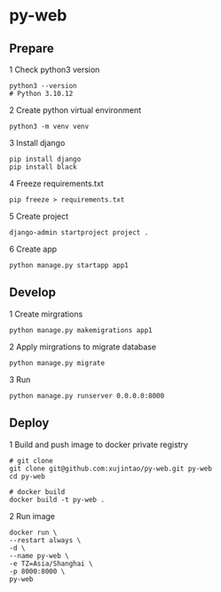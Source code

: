 # py-web

## Prepare
1 Check python3 version
```
python3 --version
# Python 3.10.12
```

2 Create python virtual environment
```
python3 -m venv venv
```

3 Install django
```
pip install django
pip install black
```

4 Freeze requirements.txt
```
pip freeze > requirements.txt
```

5 Create project
```
django-admin startproject project .
```

6 Create app
```
python manage.py startapp app1
```

## Develop
1 Create mirgrations
```
python manage.py makemigrations app1
```

2 Apply mirgrations to migrate database
```
python manage.py migrate
```

3 Run
```
python manage.py runserver 0.0.0.0:8000
```

## Deploy
1 Build and push image to docker private registry

```
# git clone
git clone git@github.com:xujintao/py-web.git py-web
cd py-web

# docker build
docker build -t py-web .
```

2 Run image

```
docker run \
--restart always \
-d \
--name py-web \
-e TZ=Asia/Shanghai \
-p 8000:8000 \
py-web
```